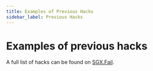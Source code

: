 ```yaml
---
title: Examples of Previous Hacks
sidebar_label: Previous Hacks
---
```


# Examples of previous hacks

A full list of hacks can be found on [SGX.Fail](https://sgx.fail/).
